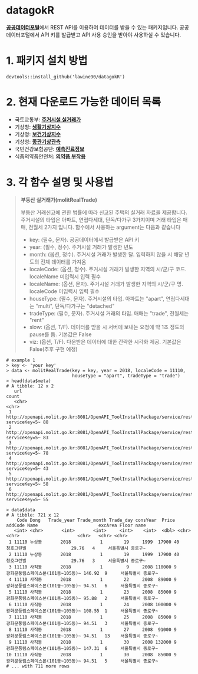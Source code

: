datagokR
========
[**공공데이터포털**](https://www.data.go.kr/)에서 REST API를 이용하여 데이터를 받을 수 있는 패키지입니다.
공공데이터포털에서 API 키를 발급받고 API 사용 승인을 받아야 사용하실 수 있습니다.


# 1. 패키지 설치 방법
```
devtools::install_github('lawine90/datagokR')
```


# 2. 현재 다운로드 가능한 데이터 목록
  - 국토교통부: [**주거시설 실거래가**](https://www.data.go.kr/dataset/3050988/openapi.do)
  - 기상청: [**생활기상지수**](https://www.data.go.kr/dataset/15000232/openapi.do)
  - 기상청: [**보건기상지수**](https://www.data.go.kr/dataset/15000154/openapi.do)
  - 기상청: [**종관기상관측**](https://data.kma.go.kr/data/grnd/selectAsosRltmList.do)
  - 국민건강보험공단: [**예측진료정보**](https://www.data.go.kr/dataset/15028050/openapi.do)
  - 식품의약품안전처: [**의약품 부작용**](https://www.data.go.kr/dataset/15020627/openapi.do)


# 3. 각 함수 설명 및 사용법
> **부동산 실거래가(molitRealTrade)**
> 
> 부동산 거래신고에 관한 법률에 따라 신고된 주택의 실거래 자료을 제공합니다. 주거시설의 타입은 아파트, 연립다세대, 단독/다가구 3가지이며 거래 타입은 매매, 전월세 2가지 입니다. 함수에서 사용하는 argument는 다음과 같습니다
> - key: (필수, 문자). 공공데이터에서 발급받은 API 키
> - year: (필수, 정수). 주거시설 거래가 발생한 년도
> - month: (옵션, 정수). 주거시설 거래가 발생한 달. 입력하지 않을 시 해당 년도의 전체 데이터를 가져옴
> - localeCode: (옵션, 정수). 주거시설 거래가 발생한 지역의 시/군/구 코드. localeName 미입력시 입력 필수
> - localeName: (옵션, 문자). 주거시설 거래가 발생한 지역의 시/군/구 명. localeCode 미입력시 입력 필수
> - houseType: (필수, 문자). 주거시설의 타입. 아파트는 "apart", 연립다세대는 "multi", 단독/다가구는 "detached"
> - tradeType: (필수, 문자). 주거시설 거래의 타입. 매매는 "trade", 전월세는 "rent"
> - slow: (옵션, T/F). 데이터를 받을 시 서버에 보내는 요청에 약 1초 정도의 pause를 둠. 기본값은 False
> - viz: (옵션, T/F). 다운받은 데이터에 대한 간략한 시각화 제공. 기본값은 False(추후 구현 예정)

``` 
# example 1
> key <- 'your key'
> data <- molitRealTrade(key = key, year = 2018, localeCode = 11110,
                         houseType = "apart", tradeType = "trade")
> head(data$meta)
# A tibble: 12 x 2
   url                                                                                                                     count
   <chr>                                                                                                                   <chr>
 1 http://openapi.molit.go.kr:8081/OpenAPI_ToolInstallPackage/service/rest/RTMSOBJSvc/getRTMSDataSvcAptTrade?serviceKey=5~ 88   
 2 http://openapi.molit.go.kr:8081/OpenAPI_ToolInstallPackage/service/rest/RTMSOBJSvc/getRTMSDataSvcAptTrade?serviceKey=5~ 83   
 3 http://openapi.molit.go.kr:8081/OpenAPI_ToolInstallPackage/service/rest/RTMSOBJSvc/getRTMSDataSvcAptTrade?serviceKey=5~ 78   
 4 http://openapi.molit.go.kr:8081/OpenAPI_ToolInstallPackage/service/rest/RTMSOBJSvc/getRTMSDataSvcAptTrade?serviceKey=5~ 43   
 5 http://openapi.molit.go.kr:8081/OpenAPI_ToolInstallPackage/service/rest/RTMSOBJSvc/getRTMSDataSvcAptTrade?serviceKey=5~ 58   
 6 http://openapi.molit.go.kr:8081/OpenAPI_ToolInstallPackage/service/rest/RTMSOBJSvc/getRTMSDataSvcAptTrade?serviceKey=5~ 55   

> data$data
# A tibble: 721 x 12
    Code Dong   Trade_year Trade_month Trade_day consYear  Price addCode Name                       excArea Floor name          
   <int> <chr>       <int>       <int>     <int>    <int>  <dbl> <chr>   <chr>                      <chr>   <chr> <chr>         
 1 11110 누상동       2018           1        19     1999  17900 40      청호그린빌                 29.76   4     서울특별시 종로구~
 2 11110 누상동       2018           1        19     1999  17900 40      청호그린빌                 29.76   3     서울특별시 종로구~
 3 11110 사직동       2018           1         9     2008 110000 9       광화문풍림스페이스본(101동~105동)~ 146.92  9     서울특별시 종로구~
 4 11110 사직동       2018           1        22     2008  89000 9       광화문풍림스페이스본(101동~105동)~ 94.51   6     서울특별시 종로구~
 5 11110 사직동       2018           1        23     2008  85000 9       광화문풍림스페이스본(101동~105동)~ 95.88   2     서울특별시 종로구~
 6 11110 사직동       2018           1        24     2008 100000 9       광화문풍림스페이스본(101동~105동)~ 108.55  1     서울특별시 종로구~
 7 11110 사직동       2018           1        25     2008  85000 9       광화문풍림스페이스본(101동~105동)~ 94.51   3     서울특별시 종로구~
 8 11110 사직동       2018           1        27     2008  91000 9       광화문풍림스페이스본(101동~105동)~ 94.51   13    서울특별시 종로구~
 9 11110 사직동       2018           1        30     2008 132000 9       광화문풍림스페이스본(101동~105동)~ 147.31  6     서울특별시 종로구~
10 11110 사직동       2018           1        30     2008  85000 9       광화문풍림스페이스본(101동~105동)~ 94.51   5     서울특별시 종로구~
# ... with 711 more rows
```

















